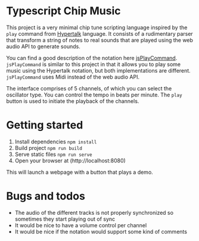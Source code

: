 # Typescript Chip Music

This project is a very minimal chip tune scripting language inspired by the `play` command from [Hypertalk](https://wiki.xxiivv.com/site/hypertalk.html) language. It consists of a rudimentary parser that transform a string of notes to real sounds that are played using the web audio API to generate sounds. 

You can find a good description of the notation here [jsPlayCommand](https://www.kreativekorp.com/lib/jsPlayCommand/). `jsPlayCommand` is similar to this project in that it allows you to play some music using the Hypertalk notation, but both implementations are different. `jsPlayCommand` uses Midi instead of the web audio API.

The interface comprises of 5 channels, of which you can select the oscillator type. You can control the tempo in beats per minute. The `play` button is used to initiate the playback of the channels.

# Getting started

1. Install dependencies `npm install`
2. Build project `npm run build`
3. Serve static files `npm run serve`
4. Open your browser at (http://localhost:8080)

This will launch a webpage with a button that plays a demo.

# Bugs and todos

- The audio of the different tracks is not properly synchronized so sometimes they start playing out of sync
- It would be nice to have a volume control per channel
- It would be nice if the notation would support some kind of comments

